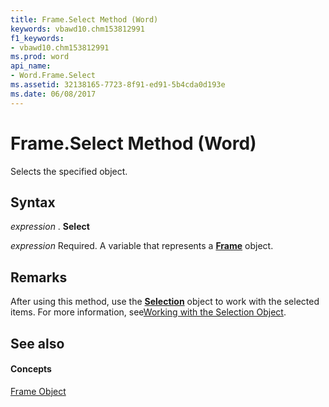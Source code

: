 ```yaml
---
title: Frame.Select Method (Word)
keywords: vbawd10.chm153812991
f1_keywords:
- vbawd10.chm153812991
ms.prod: word
api_name:
- Word.Frame.Select
ms.assetid: 32138165-7723-8f91-ed91-5b4cda0d193e
ms.date: 06/08/2017
---
```



# Frame.Select Method (Word)

Selects the specified object.


## Syntax

 _expression_ . **Select**

 _expression_ Required. A variable that represents a **[Frame](Word.Frame.md)** object.


## Remarks

After using this method, use the  **[Selection](Word.Selection.md)** object to work with the selected items. For more information, see[Working with the Selection Object](http://msdn.microsoft.com/library/a1ef7e48-5a0f-d278-4b67-7b96f4e24052%28Office.15%29.aspx).


## See also


#### Concepts


[Frame Object](Word.Frame.md)

